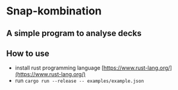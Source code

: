 # Snap-kombination

## A simple program to analyse decks

## How to use
 - install rust programming language [https://www.rust-lang.org/](https://www.rust-lang.org/)
 - run `cargo run --release -- examples/example.json`
